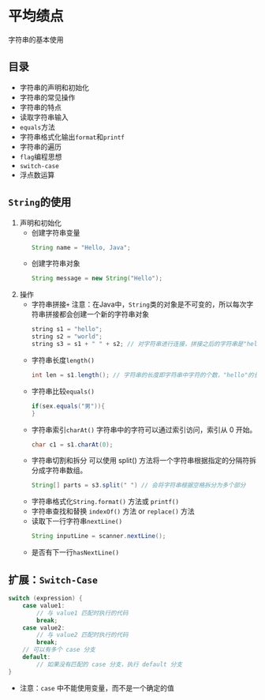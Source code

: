 # 平均绩点

字符串的基本使用

## 目录

- 字符串的声明和初始化
- 字符串的常见操作
- 字符串的特点
- 读取字符串输入
- `equals`方法
- 字符串格式化输出`format`和`printf`
- 字符串的遍历
- `flag`编程思想
- `switch-case`
- 浮点数运算

## `String`的使用
1. 声明和初始化
   - 创建字符串变量
     ``` java
     String name = "Hello, Java";
     ```
   - 创建字符串对象
     ``` java
     String message = new String("Hello");
     ```
3. 操作
   - 字符串拼接`+`
     注意：在Java中，`String`类的对象是不可变的，所以每次字符串拼接都会创建一个新的字符串对象
     ``` java
     string s1 = "hello";
     string s2 = "world";
     string s3 = s1 + " " + s2; // 对字符串进行连接，拼接之后的字符串是"hello world", 中间加了空格
     ```
   - 字符串长度`length()`
     ``` java
     int len = s1.length(); // 字符串的长度即字符串中字符的个数，"hello"的长度为5
     ```
   - 字符串比较`equals()`
     ``` java
     if(sex.equals("男")){
     }
     ```
   - 字符串索引`charAt()`
     字符串中的字符可以通过索引访问，索引从 0 开始。
     ``` java
     char c1 = s1.charAt(0);
     ```
   - 字符串切割和拆分
     可以使用 split() 方法将一个字符串根据指定的分隔符拆分成字符串数组。
     ``` java
     String[] parts = s3.split(" ") // 会将字符串根据空格拆分为多个部分
     ```
   - 字符串格式化`String.format()` 方法或 `printf()`
   - 字符串查找和替换 `indexOf()` 方法 or `replace()` 方法
   - 读取下一行字符串`nextLine()`
     ``` java
     String inputLine = scanner.nextLine();
     ```
   - 是否有下一行`hasNextLine()`
     
## 扩展：`Switch-Case`
``` java
switch (expression) {
    case value1:
        // 与 value1 匹配时执行的代码
        break;
    case value2:
        // 与 value2 匹配时执行的代码
        break;
    // 可以有多个 case 分支
    default:
        // 如果没有匹配的 case 分支，执行 default 分支
}
```
* 注意：`case` 中不能使用变量，而不是一个确定的值
